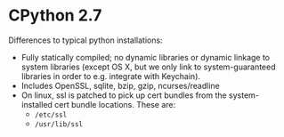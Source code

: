 # CPython 2.7

Differences to typical python installations:
  * Fully statically compiled; no dynamic libraries or dynamic linkage to system
    libraries (except OS X, but we only link to system-guaranteed libraries in
    order to e.g. integrate with Keychain).
  * Includes OpenSSL, sqlite, bzip, gzip, ncurses/readline
  * On linux, ssl is patched to pick up cert bundles from the system-installed
    cert bundle locations. These are:
    * `/etc/ssl`
    * `/usr/lib/ssl`
